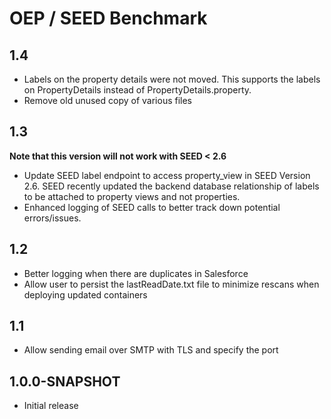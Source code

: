 # OEP / SEED Benchmark

## 1.4

* Labels on the property details were not moved. This supports the labels on PropertyDetails instead of PropertyDetails.property. 
* Remove old unused copy of various files

## 1.3

**Note that this version will not work with SEED < 2.6**
* Update SEED label endpoint to access property_view in SEED Version 2.6. SEED recently updated the backend database relationship of labels to be attached to property views and not properties.
* Enhanced logging of SEED calls to better track down potential errors/issues.


## 1.2

* Better logging when there are duplicates in Salesforce
* Allow user to persist the lastReadDate.txt file to minimize rescans when deploying updated containers

## 1.1

* Allow sending email over SMTP with TLS and specify the port

## 1.0.0-SNAPSHOT

* Initial release
